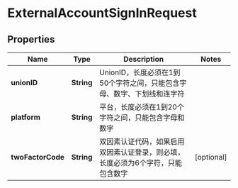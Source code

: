 

# ExternalAccountSignInRequest


## Properties

| Name | Type | Description | Notes |
|------------ | ------------- | ------------- | -------------|
|**unionID** | **String** | UnionID，长度必须在1到50个字符之间，只能包含字母、数字、下划线和连字符 |  |
|**platform** | **String** | 平台，长度必须在1到20个字符之间，只能包含字母和数字 |  |
|**twoFactorCode** | **String** | 双因素认证代码，如果启用双因素认证登录，则必填，长度必须为6个字符，只能包含数字 |  [optional] |



